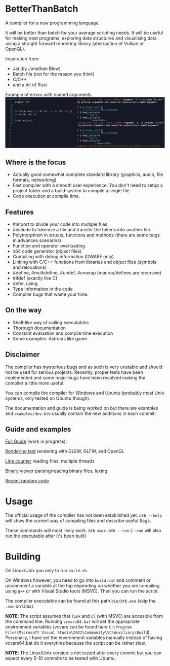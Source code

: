 # BetterThanBatch
A compiler for a new programming language.

It will be better than batch for your average scripting needs.
It will be useful for making neat programs, exploring data structures
and visualising data using a straight forward rendering
library (abstraction of Vulkan or OpenGL).

Inspiration from:
- Jai (by Jonathan Blow)
- Batch file (not for the reason you think)
- C/C++
- and a bit of Rust

Example of errors with named arguments
![](/docs/img/err-named-arg.png)

## Where is the focus
- Actually good somewhat complete standard library (graphics, audio, file formats, networking)
- Fast compiler with a smooth user experience. You don't need to setup a project folder and a build system to compile a single file.
- Code execution at compile time.

## Features
- #import to divide your code into multiple files
- #include to tokenize a file and transfer the tokens into another file.
- Polymorphism in structs, functions and methods (there are some bugs in advances scenarios)
- Function and operator overloading
- x64 code generator (object files)
- Compiling with debug information (DWARF only)
- Linking with C/C++ functions from libraries and object files (symbols and relocations)
- #define, #multidefine, #undef, #unwrap (macros/defines are recursive)
- #ifdef (exactly like C)
- defer, using.
- Type information in the code
- Compiler bugs that waste your time.

## On the way
- Shell-like way of calling executables
- Thorough documentation
- Constant evaluation and compile time execution
- Some examples: Astroids like game

## Disclaimer
The compiler has mysterious bugs and as such is very unstable and should not be used for serious projects. Recently, proper tests have been implemented and some major bugs have been resolved making the compiler a little more useful.

You can compile the compiler for Windows and Ubuntu (probably most Unix systems, only tested on Ubuntu though).

The documentation and guide is being worked on but there are examples and `examples/dev.btb` usually contain the new additions in each commit.

## Guide and examples
[Full Guide](/docs/guide/00-Introduction.md) (work in progress).

[Rendering test](/examples/graphics/quad.btb) rendering with GLEW, GLFW, and OpenGL

[Line counter](/examples/linecounter.btb) reading files, multiple threads

[Binary viewer](/examples/binary_viewer/main.btb) parsing/reading binary files, lexing

[Recent random code](/examples/dev.btb)


# Usage
The official usage of the compiler has not been established yet. `btb --help` will show the current way of compiling files and describe useful flags.

These commands will most likely work.
`btb main.btb --run` (`--run` will also run the executable after it's been built)


# Building
On Linux/Unix you only to run `build.sh`.

On Windows however, you need to go into `build.bat` and comment or uncomment a variable at the top depending on whether you are compiling using `g++` or with Visual Studio tools (MSVC). Then you can run the script.

The compiler executable can be found at this path `bin/btb.exe` (skip the `.exe` on Unix).

**NOTE**: The script assumes that `link` and `cl` (with MSVC) are accesible from the command line. Running `vcvars64.bat` will set the appropriate environment variables (vcvars can be found here `C:\Program Files\Microsoft Visual Studio\2022\Community\VC\Auxiliary\Build`). Personally, I have set the environment variables manually instead of having vcvars64.bat do it everytime because the script can be rather slow.

**NOTE**: The Linux/Unix version is not tested after every commit but you can expect every 5-10 commits to be tested with Ubuntu.
